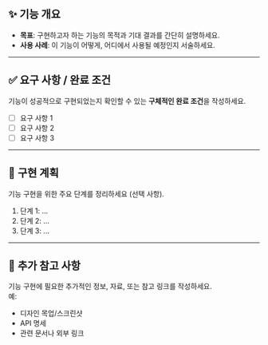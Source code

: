 ## ✨ 기능 개요
- **목표**: 구현하고자 하는 기능의 목적과 기대 결과를 간단히 설명하세요.
- **사용 사례**: 이 기능이 어떻게, 어디에서 사용될 예정인지 서술하세요.

---

## ✅ 요구 사항 / 완료 조건
기능이 성공적으로 구현되었는지 확인할 수 있는 **구체적인 완료 조건**을 작성하세요.
- [ ] 요구 사항 1
- [ ] 요구 사항 2
- [ ] 요구 사항 3

---

## 🔨 구현 계획
기능 구현을 위한 주요 단계를 정리하세요 (선택 사항).
1. 단계 1: ...
2. 단계 2: ...
3. 단계 3: ...

---

## 📌 추가 참고 사항
기능 구현에 필요한 추가적인 정보, 자료, 또는 참고 링크를 작성하세요.  
예: 
- 디자인 목업/스크린샷
- API 명세
- 관련 문서나 외부 링크
